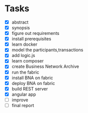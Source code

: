 # Tasks
- [x] abstract
- [x] synopsis
- [x] figure out requirements
- [x] install prerequisites
- [x] learn docker
- [x] model the participants,transactions
- [x] add logic.js
- [x] learn composer
- [x] create Business Network Archive
- [x] run the fabric 
- [x] install BNA on fabric
- [x] deploy BNA on fabric
- [x] build REST server
- [x] angular app
- [ ] improve
- [ ] final report
